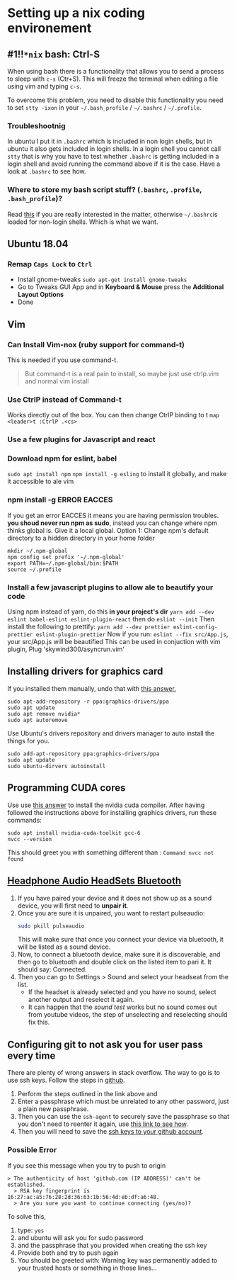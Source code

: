 # Setting up a nix coding environement

## #1!!`*nix` bash: Ctrl-S
When using bash there is a functionality that allows you to send a process to sleep with `c-s` (Ctr+S). This will freeze the terminal when editing a file using vim and typing `c-s`.

To overcome this problem, you need to disable this functionality you need to set `stty -ixon` in your `~/.bash_profile` / `~/.bashrc` / `~/.profile`.
### Troubleshootnig
In ubuntu I put it in `.bashrc` which is included in non login shells, but in ubuntu it also gets included in login shells. In a login shell you cannot call `stty` that is why you have to test whether `.bashrc` is getting included in a login shell and avoid running the command above if it is the case. Have a look at `.bashrc` to see how.

### Where to store my bash script stuff? (`.bashrc`, `.profile`, `.bash_profile`)?
Read [this][diff-bashrc-profile] if you are really interested in the matter, otherwise `~/.bashrc`is loaded for non-login shells. Which is what we want.

## Ubuntu 18.04
### Remap `Caps Lock` to `Ctrl`
- Install gnome-tweaks
  `sudo apt-get install gnome-tweaks`
- Go to Tweaks GUI App and in **Keyboard & Mouse** press the **Additional Layout Options**
- Done

## Vim

### Can Install Vim-nox (ruby support for command-t)
This is needed if you use command-t.
> But command-t is a real pain to install, so maybe just use ctrlp.vim and normal vim install

### Use CtrlP instead of Command-t
Works directly out of the box. You can then change CtrlP binding to <leader>t
`map <leader>t :CtrlP .<cs>`

### Use a few plugins for Javascript and react
### Download npm for eslint, babel
`sudo apt install npm`
`npm install -g esling` to install it globally, and make it accessible to ale vim
### npm install -g ERROR EACCES
If you get an error EACCES it means you are having permission troubles.
**you shoud never run npm as sudo**, instead you can change where npm thinks global is.
Give it a local global.
Option 1: Change npm's default directory to a hidden directory in your home folder
```
mkdir ~/.npm-global
npm config set prefix '~/.npm-global'
export PATH=~/.npm-global/bin:$PATH
source ~/.profile
```
### Install a few javascript plugins to allow ale to beautify your code
Using npm instead of yarn, do this **in your project's dir**
`yarn add --dev eslint babel-eslint eslint-plugin-react`
then do
`eslint --init`
Then install the following to prettify:
`yarn add --dev prettier eslint-config-prettier eslint-plugin-prettier`
Now if you run: `eslint --fix src/App.js`, your src/App.js will be beautified
This can be used in conjuction with vim plugin, Plug 'skywind300/asyncrun.vim'

## Installing drivers for graphics card
If you installed them manually, undo that with [this answer.][fixing-manually-installed-nvidia-drivers]
```
sudo apt-add-repository -r ppa:graphics-drivers/ppa
sudo apt update
sudo apt remove nvidia*
sudo apt autoremove
```
Use Ubuntu's drivers repository and drivers manager to auto install the things for you.
```
sudo add-apt-repository ppa:graphics-drivers/ppa
sudo apt update
sudo ubuntu-dirvers autoinstall
```

## Programming CUDA cores
Use use [this answer][installing-cuda-compiler] to install the nvidia cuda compiler.
After having followed the instructions above for installing graphics drivers, run these commands:
```
sudo apt install nvidia-cuda-toolkit gcc-6
nvcc --version
```
This should greet you with something different than : `Command nvcc not found`

## [Headphone Audio HeadSets Bluetooth][headphone-bluetooth]
1. If you have paired your device and it does not show up as a sound device, you will first need to **unpair it**.
2. Once you are sure it is unpaired, you want to restart pulseaudio:
   ```bash
   sudo pkill pulseaudio
   ```
   This will make sure that once you connect your device via bluetooth, it will be listed as a sound device.
3. Now, to connect a bluetooth device, make sure it is discoverable, and then go to bluetooth and double click on the listed item to pari it. It should say: Connected.
4. Then you can go to Settings > Sound and select your headseat from the list.
   - If the headset is already selected and you have no sound, select another output and reselect it again.
   - It can happen that the *sound test* works but no sound comes out from youtube videos, the step of unselecting and reselecting should fix this.

## Configuring git to not ask you for user pass every time
There are plenty of wrong answers in stack overflow. The way to go is to use ssh keys. Follow the steps in [github][github-ssh-key]. 
1. Perform the steps outlined in the link above and
2. Enter a passphrase which must be unrelated to any other password, just a plain new passphrase. 
3. Then you can use the `ssh-agent` to securely save the passphrase so that you don't need to reenter it again, use [this link to see how][gh-passphrases].
4. Then you will need to save the [ssh keys to your github account][saving-ssh-key-to-github].

### Possible Error
If you see this message when you try to push to origin
```
> The authenticity of host 'github.com (IP ADDRESS)' can't be established.
  > RSA key fingerprint is 16:27:ac:a5:76:28:2d:36:63:1b:56:4d:eb:df:a6:48.
  > Are you sure you want to continue connecting (yes/no)?
```
To solve this, 
1. type: `yes` 
2. and ubuntu will ask you for sudo password
3. and the passphrase that you provided when creating the ssh key
4. Provide both and try to push again
5. You should be greeted with: Warning key was permanently added to your trusted hosts or something in those lines...  

[diff-bashrc-profile]:https://askubuntu.com/questions/121413/understanding-bashrc-and-bash-profile "Difference between .bashrc .profile etc."
[installing-cuda-compiler]:https://askubuntu.com/questions/1028830/how-do-i-install-cuda-on-ubuntu-18-04#answer-1036265 "Installing cuda compiler for programming cuda cores"
[fixing-manually-installed-nvidia-drivers]:https://askubuntu.com/questions/1077493/unable-to-install-nvidia-drivers-on-ubuntu-18-04 "fixing manually installed nvidia drivers"
[headphone-bluetooth]:https://askubuntu.com/questions/824404/bluetooth-speaker-connected-but-not-listed-in-sound-output "Best answer ever! No need to install anything"
[github-ssh-key]:https://help.github.com/en/articles/generating-a-new-ssh-key-and-adding-it-to-the-ssh-agent "Generating ssh keys"
[gh-passphrases]:https://help.github.com/en/articles/working-with-ssh-key-passphrases "Saving passphrases to avoid entering them again"
[saving-ssh-key-to-github]:https://help.github.com/en/articles/adding-a-new-ssh-key-to-your-github-account "saving ssh key to github account"
